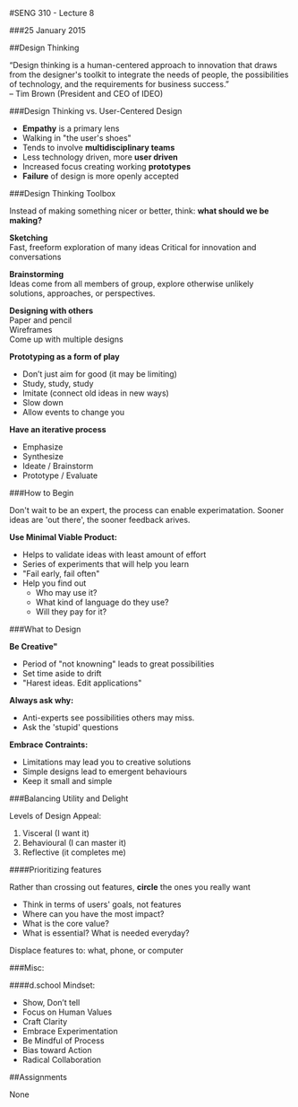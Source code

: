 #SENG 310 - Lecture 8

###25 January 2015


##Design Thinking

“Design thinking is a human-centered approach to innovation that draws from the designer's toolkit to integrate the needs of people, the possibilities of technology, and the requirements for business success.”  – Tim Brown (President and CEO of IDEO)

###Design Thinking vs. User-Centered Design

* __Empathy__ is a primary lens
* Walking in "the user's shoes"
* Tends to involve __multidisciplinary teams__
* Less technology driven, more __user driven__
* Increased focus creating working __prototypes__
* __Failure__ of design is more openly accepted

###Design Thinking Toolbox

Instead of making something nicer or better, think: __what should we be making?__

__Sketching__  
Fast, freeform exploration of many ideas Critical for innovation and conversations

__Brainstorming__  
Ideas come from all members of group, explore otherwise unlikely solutions, approaches, or perspectives.

__Designing with others__  
Paper and pencil  Wireframes  Come up with multiple designs

__Prototyping as a form of play__ 
 
* Don’t just aim for good (it may be limiting) 
* Study, study, study* Imitate (connect old ideas in new ways) 
* Slow down* Allow events to change you

__Have an iterative process__  

* Emphasize
* Synthesize
* Ideate / Brainstorm
* Prototype / Evaluate

###How to Begin

Don't wait to be an expert, the process can enable experimatation. Sooner ideas are 'out there', the sooner feedback arives.

__Use Minimal Viable Product:__

* Helps to validate ideas with least amount of effort
* Series of experiments that will help you learn
* "Fail early, fail often"
* Help you find out
	* Who may use it?
	* What kind of language do they use?
	* Will they pay for it?

###What to Design

__Be Creative"__

* Period of "not knowning" leads to great possibilities
* Set time aside to drift
* "Harest ideas. Edit applications"

__Always ask why:__

* Anti-experts see possibilities others may miss.
* Ask the 'stupid' questions

__Embrace Contraints:__

* Limitations may lead you to creative solutions
* Simple designs lead to emergent behaviours
* Keep it small and simple

###Balancing Utility and Delight

Levels of Design Appeal:

1. Visceral (I want it)
2. Behavioural (I can master it)
3. Reflective (it completes me)

####Prioritizing features

Rather than crossing out features, __circle__ the ones you really want

* Think in terms of users' goals, not features
* Where can you have the most impact?
* What is the core value?
* What is essential? What is needed everyday?

Displace features to: what, phone, or computer

###Misc:

####d.school Mindset: 

* Show, Don’t tell* Focus on Human Values 
* Craft Clarity* Embrace Experimentation 
* Be Mindful of Process 
* Bias toward Action 
* Radical Collaboration

##Assignments

None
